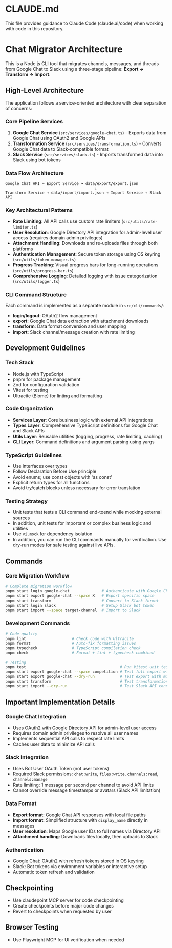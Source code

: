 # CLAUDE.md

This file provides guidance to Claude Code (claude.ai/code) when working with code in this repository.

# Chat Migrator Architecture

This is a Node.js CLI tool that migrates channels, messages, and threads from Google Chat to Slack using a three-stage pipeline: **Export → Transform → Import**.

## High-Level Architecture

The application follows a service-oriented architecture with clear separation of concerns:

### Core Pipeline Services

1. **Google Chat Service** (`src/services/google-chat.ts`) - Exports data from Google Chat using OAuth2 and Google APIs
2. **Transformation Service** (`src/services/transformation.ts`) - Converts Google Chat data to Slack-compatible format
3. **Slack Service** (`src/services/slack.ts`) - Imports transformed data into Slack using bot tokens

### Data Flow Architecture

```
Google Chat API → Export Service → data/export/export.json
                                       ↓
Transform Service → data/import/import.json → Import Service → Slack API
```

### Key Architectural Patterns

- **Rate Limiting**: All API calls use custom rate limiters (`src/utils/rate-limiter.ts`)
- **User Resolution**: Google Directory API integration for admin-level user access (requires domain admin privileges)
- **Attachment Handling**: Downloads and re-uploads files through both platforms
- **Authentication Management**: Secure token storage using OS keyring (`src/utils/token-manager.ts`)
- **Progress Tracking**: Visual progress bars for long-running operations (`src/utils/progress-bar.ts`)
- **Comprehensive Logging**: Detailed logging with issue categorization (`src/utils/logger.ts`)

### CLI Command Structure

Each command is implemented as a separate module in `src/cli/commands/`:
- **login/logout**: OAuth2 flow management
- **export**: Google Chat data extraction with attachment downloads
- **transform**: Data format conversion and user mapping
- **import**: Slack channel/message creation with rate limiting

## Development Guidelines

### Tech Stack

- Node.js with TypeScript
- pnpm for package management
- Zod for configuration validation
- Vitest for testing
- Ultracite (Biome) for linting and formatting

### Code Organization

- **Services Layer**: Core business logic with external API integrations
- **Types Layer**: Comprehensive TypeScript definitions for Google Chat and Slack APIs
- **Utils Layer**: Reusable utilities (logging, progress, rate limiting, caching)
- **CLI Layer**: Command definitions and argument parsing using yargs

### TypeScript Guidelines

- Use interfaces over types
- Follow Declaration Before Use principle
- Avoid enums; use const objects with 'as const'
- Explicit return types for all functions
- Avoid try/catch blocks unless necessary for error translation

### Testing Strategy

- Unit tests that tests a CLI command end-toend while mocking external sources
- In addition, unit tests for important or complex business logic and utilities
- Use `vi.mock` for dependency isolation
- In addition, you can run the CLI commands manually for verification. Use dry-run modes for safe testing against live APIs.

## Commands

### Core Migration Workflow

```bash
# Complete migration workflow
pnpm start login google-chat              # Authenticate with Google Chat
pnpm start export google-chat --space X   # Export specific space
pnpm start transform                      # Convert to Slack format
pnpm start login slack                    # Setup Slack bot token
pnpm start import --space target-channel  # Import to Slack
```

### Development Commands

```bash
# Code quality
pnpm lint                    # Check code with Ultracite
pnpm format                  # Auto-fix formatting issues
pnpm typecheck               # TypeScript compilation check
pnpm check                   # Format + lint + typecheck combined

# Testing
pnpm test                                         # Run Vitest unit tests
pnpm start export google-chat --space competition # Test full export with minimal data
pnpm start export google-chat --dry-run           # Test export with minimal data
pnpm start transform                              # Test transformation
pnpm start import --dry-run                       # Test Slack API connectivity
```

## Important Implementation Details

### Google Chat Integration

- Uses OAuth2 with Google Directory API for admin-level user access
- Requires domain admin privileges to resolve all user names
- Implements sequential API calls to respect rate limits
- Caches user data to minimize API calls

### Slack Integration

- Uses Bot User OAuth Token (not user tokens)
- Required Slack permissions: `chat:write`, `files:write`, `channels:read`, `channels:manage`
- Rate limiting: 1 message per second per channel to avoid API limits
- Cannot override message timestamps or avatars (Slack API limitation)

### Data Format

- **Export format**: Google Chat API responses with local file paths
- **Import format**: Simplified structure with `display_name` directly in messages
- **User resolution**: Maps Google user IDs to full names via Directory API
- **Attachment handling**: Downloads files locally, then uploads to Slack

### Authentication

- Google Chat: OAuth2 with refresh tokens stored in OS keyring
- Slack: Bot tokens via environment variables or interactive setup
- Automatic token refresh and validation

## Checkpointing

- Use claudepoint MCP server for code checkpointing
- Create checkpoints before major code changes
- Revert to checkpoints when requested by user

## Browser Testing

- Use Playwright MCP for UI verification when needed